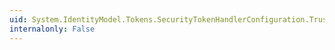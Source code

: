 ```yaml
---
uid: System.IdentityModel.Tokens.SecurityTokenHandlerConfiguration.TrustedStoreLocation
internalonly: False
---
```

